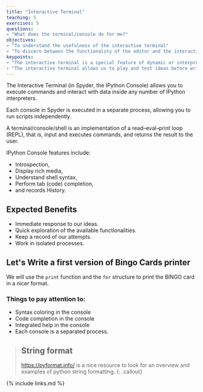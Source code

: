 ```yaml
---
title: "Interactive Terminal"
teaching: 5
exercises: 5
questions:
- "What does the terminal/console do for me?"
objectives:
- "To understand the usefulness of the interactive terminal"
- "To discern between the functionality of the editor and the interactive terminal"
keypoints:
- "The interactive terminal is a special feature of dynamic or interpreted languages"
- "The interactive terminal allows us to play and test ideas before writing -definitive- code in the editor"
---
```


The Interactive Terminal (in Spyder, the IPython Console) allows you to execute commands and interact with data inside any number of IPython interpreters.

Each console in Spyder is executed in a separate process, allowing you to run scripts independently.

A terminal/console/shell is an implementation of a read–eval–print loop (REPL), that is, input and executes commands, and returns the result to the user.

IPython Console features include:

* Introspection,
* Display rich media,
* Understand shell syntax,
* Perform tab (code) completion,
* and records History.

## Expected Benefits

* Immediate response to our ideas.
* Quick exploration of the available functionalities.
* Keep a record of our attempts.
* Work in isolated processes.

## Let's Write a first version of Bingo Cards printer

We will use the `print` function and the `for` structure to print the BINGO card in a nicer format.

### Things to pay attention to:

* Syntax coloring in the console
* Code completion in the console
* Integrated help in the console
* Each console is a separated process.

> ## String format
> https://pyformat.info/ is a nice resource to look for an overview and examples of python string formatting.
{: .callout}

{% include links.md %}

